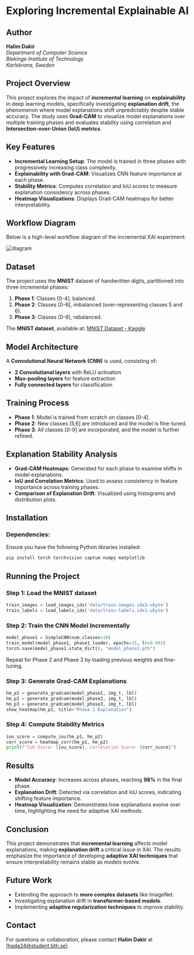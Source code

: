 # Exploring Incremental Explainable AI

## Author
**Halim Dakir**  
*Department of Computer Science*  
*Blekinge Institute of Technology*  
*Karlskrona, Sweden*

## Project Overview
This project explores the impact of **incremental learning** on **explainability** in deep learning models, specifically investigating **explanation drift**, the phenomenon where model explanations shift unpredictably despite stable accuracy. The study uses **Grad-CAM** to visualize model explanations over multiple training phases and evaluates stability using correlation and **Intersection-over-Union (IoU) metrics**.

## Key Features
- **Incremental Learning Setup**: The model is trained in three phases with progressively increasing class complexity.
- **Explainability with Grad-CAM**: Visualizes CNN feature importance at each phase.
- **Stability Metrics**: Computes correlation and IoU scores to measure explanation consistency across phases.
- **Heatmap Visualizations**: Displays Grad-CAM heatmaps for better interpretability.

## **Workflow Diagram**
Below is a high-level workflow diagram of the incremental XAI experiment:

![diagram](https://github.com/user-attachments/assets/64331338-ab2e-4448-8f57-48286bf47c58)


## Dataset
The project uses the **MNIST** dataset of handwritten digits, partitioned into three incremental phases:
1. **Phase 1**: Classes [0-4], balanced.
2. **Phase 2**: Classes [0-6], imbalanced (over-representing classes 5 and 6).
3. **Phase 3**: Classes [0-9], rebalanced.

The **MNIST dataset**, available at:
[MNIST Dataset - Kaggle](https://www.kaggle.com/datasets/hojjatk/mnist-dataset)

## Model Architecture
A **Convolutional Neural Network (CNN)** is used, consisting of:
- **2 Convolutional layers** with ReLU activation
- **Max-pooling layers** for feature extraction
- **Fully connected layers** for classification

## Training Process
- **Phase 1**: Model is trained from scratch on classes [0-4].
- **Phase 2**: New classes [5,6] are introduced and the model is fine-tuned.
- **Phase 3**: All classes [0-9] are incorporated, and the model is further refined.

## Explanation Stability Analysis
- **Grad-CAM Heatmaps**: Generated for each phase to examine shifts in model explanations.
- **IoU and Correlation Metrics**: Used to assess consistency in feature importance across training phases.
- **Comparison of Explanation Drift**: Visualized using histograms and distribution plots.

## Installation
### Dependencies:
Ensure you have the following Python libraries installed:
```bash
pip install torch torchvision captum numpy matplotlib
```

## Running the Project
### Step 1: Load the MNIST dataset
```python
train_images = load_images_idx('data/train-images.idx3-ubyte')
train_labels = load_labels_idx('data/train-labels.idx1-ubyte')
```

### Step 2: Train the CNN Model Incrementally
```python
model_phase1 = SimpleCNN(num_classes=10)
train_model(model_phase1, phase1_loader, epochs=15, lr=0.001)
torch.save(model_phase1.state_dict(), "model_phase1.pth")
```
Repeat for Phase 2 and Phase 3 by loading previous weights and fine-tuning.

### Step 3: Generate Grad-CAM Explanations
```python
hm_p1 = generate_gradcam(model_phase1, img_t, lbl)
hm_p2 = generate_gradcam(model_phase2, img_t, lbl)
hm_p3 = generate_gradcam(model_phase3, img_t, lbl)
show_heatmap(hm_p1, title="Phase 1 Explanation")
```

### Step 4: Compute Stability Metrics
```python
iou_score = compute_iou(hm_p1, hm_p2)
corr_score = heatmap_corr(hm_p1, hm_p2)
print(f"IoU Score: {iou_score}, Correlation Score: {corr_score}")
```

## Results
- **Model Accuracy**: Increases across phases, reaching **98%** in the final phase.
- **Explanation Drift**: Detected via correlation and IoU scores, indicating shifting feature importance.
- **Heatmap Visualization**: Demonstrates how explanations evolve over time, highlighting the need for adaptive XAI methods.

## Conclusion
This project demonstrates that **incremental learning** affects model explanations, making **explanation drift** a critical issue in XAI. The results emphasize the importance of developing **adaptive XAI techniques** that ensure interpretability remains stable as models evolve.

## Future Work
- Extending the approach to **more complex datasets** like ImageNet.
- Investigating explanation drift in **transformer-based models**.
- Implementing **adaptive regularization techniques** to improve stability.

## Contact
For questions or collaboration, please contact **Halim Dakir** at [hada24@student.bth.se].

